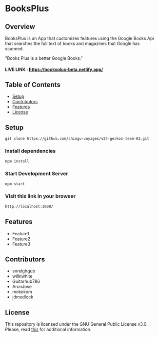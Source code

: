 # BooksPlus

## Overview

BooksPlus is an App that customizes features using the Google Books Api that searches the full text of books and magazines that Google has scanned. 

"Books Plus is a better Google Books."

#### LIVE LINK : https://booksplus-beta.netlify.app/

## Table of Contents

- [Setup](#setup)
- [Contributors](#contributors)
- [Features](#features)
- [License](#license)

## Setup

```
git clone https://github.com/chingu-voyages/v24-geckos-team-02.git
```
### Install dependencies

```bash
npm install
```

### Start Development Server

```bash
npm start
```
### Visit this link in your browser
```bash
http://localhost:3000/
```

## Features
- Feature1
- Feature2
- Feature3

## Contributors
- snrelghgub
- willnwhite
- Guitarhub786
- ArunJose
- mokokom
- jdmedlock

## License

This repository is licensed under the GNU General Public License v3.0.
Please, read [this](/LICENSE.md) for additional information.